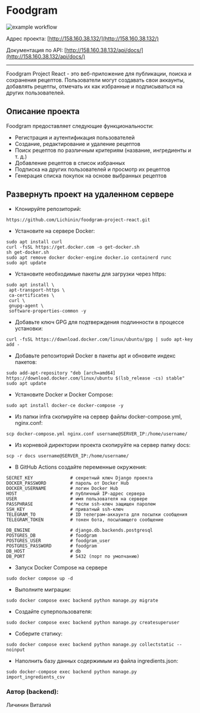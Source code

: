 # Foodgram

![example workflow](https://github.com/lichinin/foodgram-project-react/actions/workflows/foodgram.yml/badge.svg)

Адрес проекта: [http://158.160.38.132/](http://158.160.38.132/)

Документация по API: [http://158.160.38.132/api/docs/](http://158.160.38.132/api/docs/)

_______
Foodgram Project React - это веб-приложение для публикации, поиска и сохранения рецептов. Пользователи могут создавать свои аккаунты, добавлять рецепты, отмечать их как избранные и подписываться на других пользователей.

## Описание проекта
Foodgram предоставляет следующие функциональности:

- Регистрация и аутентификация пользователей
- Создание, редактирование и удаление рецептов
- Поиск рецептов по различным критериям (название, ингредиенты и т. д.)
- Добавление рецептов в список избранных
- Подписка на других пользователей и просмотр их рецептов
- Генерация списка покупок на основе выбранных рецептов

## Развернуть проект на удаленном сервере

- Клонируйте репозиторий:
```
https://github.com/Lichinin/foodgram-project-react.git
```

- Установите на сервере Docker:

```
sudo apt install curl
curl -fsSL https://get.docker.com -o get-docker.sh
sh get-docker.sh
sudo apt remove docker docker-engine docker.io containerd runc
sudo apt update
```

 - Установите необходимые пакеты для загрузки через https:
 ```
sudo apt install \
  apt-transport-https \
  ca-certificates \
  curl \
  gnupg-agent \
  software-properties-common -y 
```

- Добавьте ключ GPG для подтверждения подлинности в процессе установки:
```
curl -fsSL https://download.docker.com/linux/ubuntu/gpg | sudo apt-key add -
```

- Добавьте репозиторий Docker в пакеты apt и обновите индекс пакетов:
```
sudo add-apt-repository "deb [arch=amd64] https://download.docker.com/linux/ubuntu $(lsb_release -cs) stable"
sudo apt update
```

- Установите Docker и Docker Compose:
```
sudo apt install docker-ce docker-compose -y
```

- Из папки infra скопируйте на сервер файлы docker-compose.yml, nginx.conf:

```
scp docker-compose.yml nginx.conf username@SERVER_IP:/home/username/
```

- Из корневой директории проекта скопируйте на сервер папку docs:

```
scp -r docs username@SERVER_IP:/home/username/
```

- В GitHub Actions создайте переменные окружения:
```
SECRET_KEY              # секретный ключ Django проекта
DOCKER_PASSWORD         # пароль от Docker Hub
DOCKER_USERNAME         # логин Docker Hub
HOST                    # публичный IP-адрес сервера
USER                    # имя пользователя на сервере
PASSPHRASE              # *если ssh-ключ защищен паролем
SSH_KEY                 # приватный ssh-ключ
TELEGRAM_TO             # ID телеграм-аккаунта для посылки сообщения
TELEGRAM_TOKEN          # токен бота, посылающего сообщение

DB_ENGINE               # django.db.backends.postgresql
POSTGRES_DB             # foodgram
POSTGRES_USER           # foodgram_user
POSTGRES_PASSWORD       # foodgram
DB_HOST                 # db
DB_PORT                 # 5432 (порт по умолчанию)
```

- Запуск Docker Compose на сервере
```
sudo docker compose up -d
```

- Выполните миграции:
```
sudo docker compose exec backend python manage.py migrate
```

- Создайте суперпользователя:
```
sudo docker compose exec backend python manage.py createsuperuser
```

- Соберите статику:
```
sudo docker compose exec backend python manage.py collectstatic --noinput
```

- Наполнить базу данных содержимым из файла ingredients.json:
```
sudo docker-compose exec backend python manage.py import_ingredients_csv
```

### Автор (backend):

Личинин Виталий
 